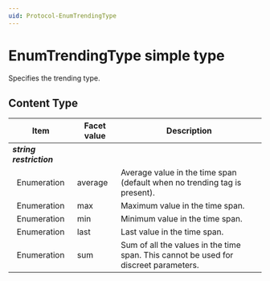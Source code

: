 ```yaml
---
uid: Protocol-EnumTrendingType
---
```


# EnumTrendingType simple type

Specifies the trending type.

## Content Type

|Item|Facet value|Description|
|--- |--- |--- |
|***string restriction***|||
|&nbsp;&nbsp;Enumeration|average|Average value in the time span (default when no trending tag is present).|
|&nbsp;&nbsp;Enumeration|max|Maximum value in the time span.|
|&nbsp;&nbsp;Enumeration|min|Minimum value in the time span.|
|&nbsp;&nbsp;Enumeration|last|Last value in the time span.|
|&nbsp;&nbsp;Enumeration|sum|Sum of all the values in the time span. This cannot be used for discreet parameters.|
